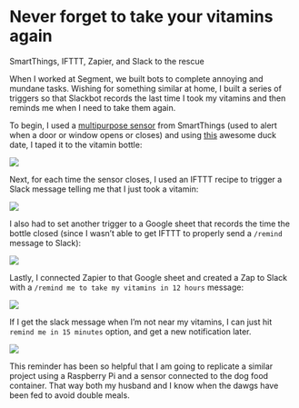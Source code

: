 # Never forget to take your vitamins again
SmartThings, IFTTT, Zapier, and Slack to the rescue

When I worked at Segment, we built bots to complete annoying and mundane tasks. Wishing for something similar at home, I built a series of triggers so that Slackbot records the last time I took my vitamins and then reminds me when I need to take them again.

To begin, I used a [multipurpose sensor](https://shop.smartthings.com/#!/products/samsung-smartthings-multipurpose-sensor) from SmartThings (used to alert when a door or window opens or closes) and using [this](https://smile.amazon.com/Duck-282116-Printed-Inches-Single/dp/B00CJGF6EI/ref=sr_1_1?ie=UTF8&qid=1474492591&sr=8-1&keywords=duck+tape+owl)  awesome duck date, I taped it to the vitamin bottle:

![](https://cldup.com/BSgh11Oowo.png)

Next, for each time the sensor closes, I used an IFTTT recipe to trigger a Slack message telling me that I just took a vitamin:

![](https://cldup.com/MYzYmI2Fg2.png)

I also had to set another trigger to a Google sheet that records the time the bottle closed (since I wasn’t able to get IFTTT to properly send a `/remind` message to Slack):

![](https://cldup.com/1BVZAatq_m.png)

Lastly, I connected Zapier to that Google sheet and created a Zap to Slack with a `/remind me to take my vitamins in 12 hours` message:

![](https://cldup.com/UW2pYYnmzn.png)

If I get the slack message when I’m not near my vitamins, I can just hit `remind me in 15 minutes` option, and get a new notification later.  

![](https://cldup.com/siwQI7CEIT.png)

This reminder has been so helpful that I am going to replicate a similar project using a Raspberry Pi and a sensor connected to the dog food container. That way both my husband and I know when the dawgs have been fed to avoid double meals.

